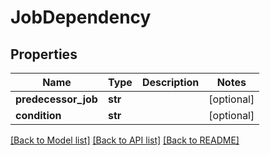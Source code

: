 # JobDependency

## Properties
Name | Type | Description | Notes
------------ | ------------- | ------------- | -------------
**predecessor_job** | **str** |  | [optional] 
**condition** | **str** |  | [optional] 

[[Back to Model list]](../README.md#documentation-for-models) [[Back to API list]](../README.md#documentation-for-api-endpoints) [[Back to README]](../README.md)


